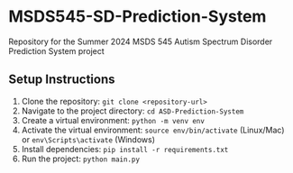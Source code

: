 # MSDS545-SD-Prediction-System
Repository for the Summer 2024 MSDS 545 Autism Spectrum Disorder Prediction System project
## Setup Instructions
1. Clone the repository: `git clone <repository-url>`
2. Navigate to the project directory: `cd ASD-Prediction-System`
3. Create a virtual environment: `python -m venv env`
4. Activate the virtual environment: `source env/bin/activate` (Linux/Mac) or `env\Scripts\activate` (Windows)
5. Install dependencies: `pip install -r requirements.txt`
6. Run the project: `python main.py`
